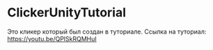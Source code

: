# ClickerUnityTutorial
Это кликер который был создан в туториале. Ссылка на туториал: https://youtu.be/QPlSkRQMHuI
